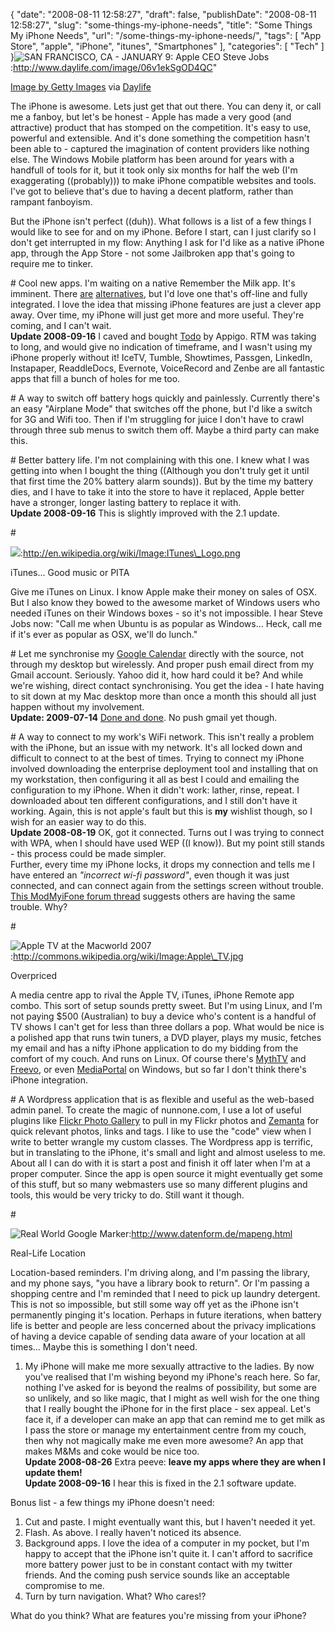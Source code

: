 {
    "date": "2008-08-11 12:58:27",
    "draft": false,
    "publishDate": "2008-08-11 12:58:27",
    "slug": "some-things-my-iphone-needs",
    "title": "Some Things My iPhone Needs",
    "url": "\/some-things-my-iphone-needs\/",
    "tags": [
        "App Store",
        "apple",
        "iPhone",
        "itunes",
        "Smartphones"
    ],
    "categories": [
        "Tech"
    ]
}![SAN FRANCISCO, CA - JANUARY 9: Apple CEO Steve
Jobs](//the.geekorium.com.au/wp-content/uploads/100x150.jpg "SAN FRANCISCO, CA - JANUARY 9: Apple CEO Steve Jobs"):http://www.daylife.com/image/06v1ekSgOD4QC"

[Image by Getty Images](http://www.daylife.com/source/Getty_Images) via
[Daylife](http://www.daylife.com)

The iPhone is awesome. Lets just get that out there. You can deny it, or
call me a fanboy, but let's be honest - Apple has made a very good (and
attractive) product that has stomped on the competition. It's easy to
use, powerful and extensible. And it's done something the competition
hasn't been able to - captured the imagination of content providers like
nothing else. The Windows Mobile platform has been around for years with
a handfull of tools for it, but it took only six months for half the web
(I'm exaggerating ((probably))) to make iPhone compatible websites and
tools. I've got to believe that's due to having a decent platform,
rather than rampant fanboyism.

But the iPhone isn't perfect ((duh)). What follows is a list of a few
things I would like to see for and on my iPhone. Before I start, can I
just clarify so I don't get interrupted in my flow: Anything I ask for
I'd like as a native iPhone app, through the App Store - not some
Jailbroken app that's going to require me to tinker.

\# Cool new apps. I'm waiting on a native Remember the Milk app. It's
imminent. There [are](http://www.appigo.com/todo/)
[alternatives](http://www.rememberthemilk.com/services/iphone/), but I'd
love one that's off-line and fully integrated. I love the idea that
missing iPhone features are just a clever app away. Over time, my iPhone
will just get more and more useful. They're coming, and I can't wait.\
**Update 2008-09-16** I caved and bought
[Todo](http://www.appigo.com/todo/) by Appigo. RTM was taking to long,
and would give no indication of timeframe, and I wasn't using my iPhone
properly without it! IceTV, Tumble, Showtimes, Passgen, LinkedIn,
Instapaper, ReaddleDocs, Evernote, VoiceRecord and Zenbe are all
fantastic apps that fill a bunch of holes for me too.

\# A way to switch off battery hogs quickly and painlessly. Currently
there's an easy "Airplane Mode" that switches off the phone, but I'd
like a switch for 3G and Wifi too. Then if I'm struggling for juice I
don't have to crawl through three sub menus to switch them off. Maybe a
third party can make this.

\# Better battery life. I'm not complaining with this one. I knew what I
was getting into when I bought the thing ((Although you don't truly get
it until that first time the 20% battery alarm sounds)). But by the time
my battery dies, and I have to take it into the store to have it
replaced, Apple better have a stronger, longer lasting battery to
replace it with.\
**Update 2008-09-16** This is slightly improved with the 2.1 update.

\#

![](//turbo.geekorium.com.au/wp-content/uploads/ITunes_Logo.png):http://en.wikipedia.org/wiki/Image:ITunes\_Logo.png

iTunes... Good music or PITA

Give me iTunes on Linux. I know Apple make their money on sales of OSX.
But I also know they bowed to the awesome market of Windows users who
needed iTunes on their Windows boxes - so it's not impossible. I hear
Steve Jobs now: "Call me when Ubuntu is as popular as Windows... Heck,
call me if it's ever as popular as OSX, we'll do lunch."

\# Let me synchronise my [Google Calendar](http://calendar.google.com/)
directly with the source, not through my desktop but wirelessly. And
proper push email direct from my Gmail account. Seriously. Yahoo did it,
how hard could it be? And while we're wishing, direct contact
synchronising. You get the idea - I hate having to sit down at my Mac
desktop more than once a month this should all just happen without my
involvement.\
**Update: 2009-07-14** [Done and
done](http://www.google.com/support/mobile/bin/answer.py?hl=en&answer=138740).
No push gmail yet though.

\# A way to connect to my work's WiFi network. This isn't really a
problem with the iPhone, but an issue with my network. It's all locked
down and difficult to connect to at the best of times. Trying to connect
my iPhone involved downloading the enterprise deployment tool and
installing that on my workstation, then configuring it all as best I
could and emailing the configuration to my iPhone. When it didn't work:
lather, rinse, repeat. I downloaded about ten different configurations,
and I still don't have it working. Again, this is not apple's fault but
this is **my** wishlist though, so I wish for an easier way to do this.\
**Update 2008-08-19** OK, got it connected. Turns out I was trying to
connect with WPA, when I should have used WEP ((I know)). But my point
still stands - this process could be made simpler.\
Further, every time my iPhone locks, it drops my connection and tells me
I have entered an *"incorrect wi-fi password"*, even though it was just
connected, and can connect again from the settings screen without
trouble. [This ModMyiFone forum
thread](http://www.modmyifone.com/forums/general-iphone-chat/234641-wifi-password-issues.html)
suggests others are having the same trouble. Why?

\#

![Apple TV at the Macworld
2007](//the.geekorium.com.au/wp-content/uploads/202px-Apple_TV.jpg "Apple TV at the Macworld 2007"):http://commons.wikipedia.org/wiki/Image:Apple\_TV.jpg

Overpriced

A media centre app to rival the Apple TV, iTunes, iPhone Remote app
combo. This sort of setup sounds pretty sweet. But I'm using Linux, and
I'm not paying \$500 (Australian) to buy a device who's content is a
handful of TV shows I can't get for less than three dollars a pop. What
would be nice is a polished app that runs twin tuners, a DVD player,
plays my music, fetches my email and has a nifty iPhone application to
do my bidding from the comfort of my couch. And runs on Linux. Of course
there's [MythTV](http://www.mythtv.org/) and
[Freevo](http://freevo.sourceforge.net/), or even
[MediaPortal](http://www.team-mediaportal.com/) on Windows, but so far I
don't think there's iPhone integration.

\# A Wordpress application that is as flexible and useful as the
web-based admin panel. To create the magic of nunnone.com, I use a lot
of useful plugins like [Flickr Photo
Gallery](http://www.tantannoodles.com/toolkit/photo-album/) to pull in
my Flickr photos and
[Zemanta](http://www.zemanta.com/welcome/wordpress/) for quick relevant
photos, links and tags. I like to use the "code" view when I write to
better wrangle my custom classes. The Wordpress app is terrific, but in
translating to the iPhone, it's small and light and almost useless to
me. About all I can do with it is start a post and finish it off later
when I'm at a proper computer. Since the app is open source it might
eventually get some of this stuff, but so many webmasters use so many
different plugins and tools, this would be very tricky to do. Still want
it though.

\#

![Real World Google
Marker](//the.geekorium.com.au/wp-content/uploads/map14_1000.jpg "Real World Google Marker"):http://www.datenform.de/mapeng.html

Real-Life Location

Location-based reminders. I'm driving along, and I'm passing the
library, and my phone says, "you have a library book to return". Or I'm
passing a shopping centre and I'm reminded that I need to pick up
laundry detergent. This is not so impossible, but still some way off yet
as the iPhone isn't permanently pinging it's location. Perhaps in future
iterations, when battery life is better and people are less concerned
about the privacy implications of having a device capable of sending
data aware of your location at all times... Maybe this is something I
don't need.

1.  My iPhone will make me more sexually attractive to the ladies. By
    now you've realised that I'm wishing beyond my iPhone's reach here.
    So far, nothing I've asked for is beyond the realms of possibility,
    but some are so unlikely, and so like magic, that I might as well
    wish for the one thing that I really bought the iPhone for in the
    first place - sex appeal. Let's face it, if a developer can make an
    app that can remind me to get milk as I pass the store or manage my
    entertainment centre from my couch, then why not magically make me
    even more awesome? An app that makes M&amp;Ms and coke would be nice
    too.\
    **Update 2008-08-26** Extra peeve: **leave my apps where they are
    when I update them!**\
    **Update 2008-09-16** I hear this is fixed in the 2.1
    software update.

Bonus list - a few things my iPhone doesn't need:

1.  Cut and paste. I might eventually want this, but I haven't needed
    it yet.
2.  Flash. As above. I really haven't noticed its absence.
3.  Background apps. I love the idea of a computer in my pocket, but I'm
    happy to accept that the iPhone isn't quite it. I can't afford to
    sacrifice more battery power just to be in constant contact with my
    twitter friends. And the coming push service sounds like an
    acceptable compromise to me.
4.  Turn by turn navigation. What? Who cares!?

What do you think? What are features you're missing from your iPhone?